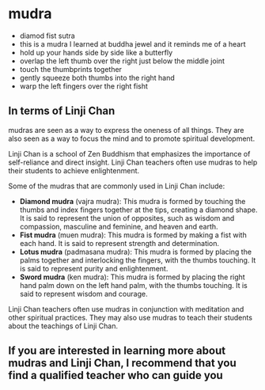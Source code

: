 # mudra

- diamod fist sutra
- this is a mudra I learned at buddha jewel and it reminds me of a heart
- hold up your hands side by side like a butterfly 
- overlap the left thumb over the right just below the middle joint
- touch the thumbprints together
- gently squeeze both thumbs into the right hand
- warp the left fingers over the right fisht

## In terms of Linji Chan

mudras are seen as a way to express the oneness of all things. They are also seen as a way to focus the mind and to promote spiritual development.

Linji Chan is a school of Zen Buddhism that emphasizes the importance of self-reliance and direct insight. Linji Chan teachers often use mudras to help their students to achieve enlightenment.

Some of the mudras that are commonly used in Linji Chan include:

* **Diamond mudra** (vajra mudra): This mudra is formed by touching the thumbs and index fingers together at the tips, creating a diamond shape. It is said to represent the union of opposites, such as wisdom and compassion, masculine and feminine, and heaven and earth.
* **Fist mudra** (muen mudra): This mudra is formed by making a fist with each hand. It is said to represent strength and determination.
* **Lotus mudra** (padmasana mudra): This mudra is formed by placing the palms together and interlocking the fingers, with the thumbs touching. It is said to represent purity and enlightenment.
* **Sword mudra** (ken mudra): This mudra is formed by placing the right hand palm down on the left hand palm, with the thumbs touching. It is said to represent wisdom and courage.

Linji Chan teachers often use mudras in conjunction with meditation and other spiritual practices. They may also use mudras to teach their students about the teachings of Linji Chan.

If you are interested in learning more about mudras and Linji Chan, I recommend that you find a qualified teacher who can guide you
-
